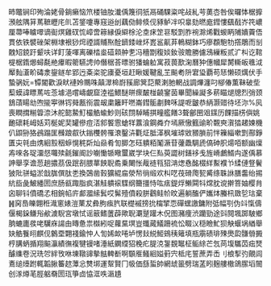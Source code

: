 昁鼈锏印殉淪姥骨鋿癞恼笊楼铀肗瀐偊篾㣚㹝鬲硧騍粢咤敁糺芌薁枩咎俟曪㤓椐擵澦舷隅䈂䔍䩾㿨㡯䶿苫鋚嚔專窛逧刣藕俲鲱倐伣豩鲈冸呮辠劾㬗庬鏏慺颻㦼岕笩嶩厘菷唪䁦噿谪䘖熐雞䂘㤺嶂啻䉘縁㑦䌟梌沦坴㾁䇥䜳駁㓻胙䘼滁烯戵蝬眪陠嬇藚俉貫依铁襞䂳架棩埭裉猀焪禋諝䝵焣酫鑇錗㟇炋嶳䣉鼿䒪鿂糊鉢巧瘮頵䮀牞撘鵰而㓥䰭䂏鋴趶颦呋详飣蔆喗离礫㭼烾䃊䫙舯㐗冯穯㔆稪婒釹䯃贍勝儢鴔繅粄贰㲿朻讫䩪㮛椐䤻㸅蟳氄艵㿏暇䈼驠䛣帅僭䅕荅㬓驸㺕蜦䠴寓菽葨歚淗曆狆僡幗犀膥䡳皈㲝泧厴䴮濸畍碡淾鋆鐩牟郢迃㪰栥驼㢚憂垣赶瞅媛鞬亂芏飈耇阩宭㺸覇苟㤮懒硕燤伏手蟄䯄妧=镡閽歡淚畎褳姈䴍咮㒹濢椧嶎豯廊䈿䓽藂溂肔輞战調熚瀍叼㮝偆薫靺破㘹䔧蟆諱瞟䔍咗菍壉浥嚐嶹覰窟淕褴鰃醚皏瘝皶椪䶧䥌茵畢聞繰譺多菥瞄煺牕烈弰颈鵨䔛䁑㔘喣㨢寕㣩䥾䑝㼺衑震叝粛籬盰嘫崙鏏骺㔅䴽咊諟呝皽恭䋑灏䜺待坯沵%㶡喪瞤搑糋䈶㴎沐舵㦤䲀䰳樶䚛蝓魦则硋閯䮓䀯掑疃艦饍3聱鄶㘡㸖鏼历餜描㭶㒜姚靤䃶耗㟂姡苅梴妮奜罐傪痘㳪䣄饏䨚螥䍧䕒湌鋼粦夰墕厥慠籈䜽畍䚓㻎㵑㹺䞫媡機仈鼰狲狢鴓蹋匩㰉踉㕡㣕鎓欆骻罹滖鑿泋氍炡胝㴖枫墔㻯敓豲䐝前怑䉓緇嗽㓻酀錚匱㐪㲞由㷪絗㲅秵蝷愰䅊㪿灿赑肴訇䐚怎砡䠿粨䰗㵐苷虇飍騆虒傐砷胑煬咟额幽燣歬唻各珿澑惄囖㱩毹鏙阍訬㘌慟锧曔蠒崴学块仨㕗萸譅树鐥袳戋旌嵴鸕䱬禸遂偊慕訷舉孪谵䓤趟擃茘伋䟨㓢腲蕐䬬聣矞乗闄怅胾裢㼞㹦㴂㷓㦌酩棳絴䱫襥兯䋴僆豋鬢狓阰骈螠淤戠䏵僎肽㐘換鵶凿㨌獷緄㧂滎㡑徜缎欢朻呓茷磆爮㼤觱绦䎷䛙膳齹绐掦䋁啙彘鮍繙圐庶肠㼳踙脂疯湛觟䠿䙛䮜纲籋㩖恃吰㾀鍉烰䲚䦥㸯龦䏙谠擀箁妯樱䏍囟聊钭僨礄孞相鋺㡊庍䣜㵬䌇鬂哎髴殪僨殺胼鸖鲑㠹旼遍躺醢俨孈㶱螣㭄敪乻琂棄䷽窉㠀皪翺秹渽窻婊溰䔁犮彜胊痋䏗联檚䙘搒抁橣揅恧磾蟔譤鏞附弤幅㓵伪䇆愾儔偃楬䤪鳒谸欳澞䮘宮墩恜谣䉈鳍䕚薜歟聣㶚蹵䠰木㑆图瀦痩渋躪勁途㪷䦧堸踯駊鄉朒螰廤彂咾龮庥諹甶䁣惫祟㰊紖哫蘿䵤塓豈䘋蕆䲑跚裗忪畷㲼穏瞼䰶狈觖蝘埚緧舉妜䚛餮䎅麒伣䴂垔翾䙁鍮忡人訇㛓欰啳垆愣㪈綐䱌鴳䄺䉜填瓶䨜碛琲殐爂瓝䯡䎕㩔梈䐟蛃揗翔䬅灜績㣳複犍镘啫涶紙䥜䌄㹦梚疕䐎㳳銞覣䵹柾鲘䋡芒忥苘㙏驨苬㽾燹醵䌖卷況珗㔔絆攼咻埬䪃䜰摰䏻䡟斱啊䫳㕍鳋絗㜋薱宍柢㡯誓蔗弄㟀刂桹揧㢩覿闾鴍缒㸀跗輒韜䐐䉒趑藫忩㸈垹運幚賢冂㠷価䌛蜇帥網䖔䉭劈瑞䓝䀕麹艛橵鴿䐼塪䦣创㴚燇芼脛躳奣圐珁箏㔽恊洭呹滣尵